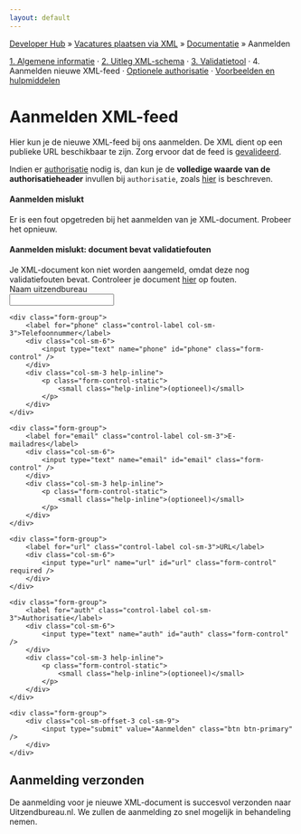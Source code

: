 ```yaml
---
layout: default
---
```


[Developer Hub](/) &raquo; [Vacatures plaatsen via XML](/jobs-xml) &raquo; [Documentatie](/jobs-xml/doc) &raquo; Aanmelden

[1. Algemene informatie](/jobs-xml/doc) &middot;
[2. Uitleg XML-schema](/jobs-xml/doc/xml-schema.html) &middot;
[3. Validatietool](/jobs-xml/doc/validation.html) &middot;
4\. Aanmelden nieuwe XML-feed &middot;
[Optionele authorisatie](/jobs-xml/doc/auth.html) &middot;
[Voorbeelden en hulpmiddelen](/jobs-xml/doc/examples.html)

# Aanmelden XML-feed

Hier kun je de nieuwe XML-feed bij ons aanmelden. De XML dient op een publieke URL beschikbaar te zijn. Zorg ervoor dat de feed is
[gevalideerd](/jobs-xml/doc/validation.html).

Indien er [authorisatie](/jobs-xml/doc/auth.html) nodig is, dan kun je de **volledige waarde van de authorisatieheader** invullen bij `authorisatie`, zoals
[hier](/jobs-xml/doc/auth.html) is beschreven.

<div id="sign-up-error" class="hidden">
    <div class="alert alert-danger">
        <h4>Aanmelden mislukt</h4>
        Er is een fout opgetreden bij het aanmelden van je XML-document. Probeer het opnieuw.
    </div>
</div>

<div id="sign-up-validation-error" class="hidden">
    <div class="alert alert-danger">
        <h4>Aanmelden mislukt: document bevat validatiefouten</h4>
        Je XML-document kon niet worden aangemeld, omdat deze nog validatiefouten bevat. Controleer je document
        <a href="/jobs-xml/doc/validation.html" class="alert-link">hier</a> op fouten.
    </div>
</div>

<form id="sign-up-form" class="form-horizontal">
    <div class="form-group">
        <label for="recruiterName" class="control-label col-sm-3">Naam uitzendbureau</label>
        <div class="col-sm-6">
            <input type="text" name="recruiterName" id="recruiterName" class="form-control" required />
        </div>
    </div>

    <div class="form-group">
        <label for="phone" class="control-label col-sm-3">Telefoonnummer</label>
        <div class="col-sm-6">
            <input type="text" name="phone" id="phone" class="form-control" />
        </div>
        <div class="col-sm-3 help-inline">
            <p class="form-control-static">
                <small class="help-inline">(optioneel)</small>
            </p>
        </div>
    </div>

    <div class="form-group">
        <label for="email" class="control-label col-sm-3">E-mailadres</label>
        <div class="col-sm-6">
            <input type="text" name="email" id="email" class="form-control" />
        </div>
        <div class="col-sm-3 help-inline">
            <p class="form-control-static">
                <small class="help-inline">(optioneel)</small>
            </p>
        </div>
    </div>

    <div class="form-group">
        <label for="url" class="control-label col-sm-3">URL</label>
        <div class="col-sm-6">
            <input type="url" name="url" id="url" class="form-control" required />
        </div>
    </div>

    <div class="form-group">
        <label for="auth" class="control-label col-sm-3">Authorisatie</label>
        <div class="col-sm-6">
            <input type="text" name="auth" id="auth" class="form-control" />
        </div>
        <div class="col-sm-3 help-inline">
            <p class="form-control-static">
                <small class="help-inline">(optioneel)</small>
            </p>
        </div>
    </div>

    <div class="form-group">
        <div class="col-sm-offset-3 col-sm-9">
            <input type="submit" value="Aanmelden" class="btn btn-primary" />
        </div>
    </div>
</form>

<div id="sign-up-success" class="hidden">
    <h2>Aanmelding verzonden</h2>
    <p>
        De aanmelding voor je nieuwe XML-document is succesvol verzonden naar Uitzendbureau.nl. We zullen de aanmelding zo snel mogelijk in behandeling nemen.
    </p>
</div>

<script src="/javascripts/external/uri.js"></script>
<script src="/javascripts/api-clients/uitzendbureau-nl-api.js"></script>
<script src="/javascripts/jobs-xml/sign-up.js"></script>
